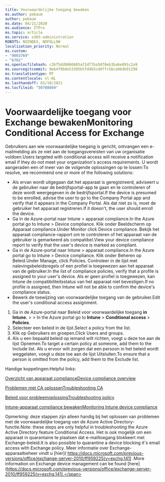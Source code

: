 ```yaml
---
title: Voorwaardelijke toegang bewaken
ms.author: pebaum
author: pebaum
ms.date: 04/21/2020
ms.audience: ITPro
ms.topic: article
ms.service: o365-administration
ROBOTS: NOINDEX, NOFOLLOW
localization_priority: Normal
ms.custom:
- "9003769"
- "6702"
ms.openlocfilehash: c3bf5dd9066685af2df7ba50f0eb3ba6e891c2a9
ms.sourcegitcommit: 0eb4f9bde53395b5fd4b5cd4ffc56ca96db91298
ms.translationtype: MT
ms.contentlocale: nl-NL
ms.lasthandoff: 03/10/2021
ms.locfileid: "50708669"
---
```

# <a name="monitoring-conditional-access-for-exchange"></a><span data-ttu-id="a0b0f-102">Voorwaardelijke toegang voor Exchange bewaken</span><span class="sxs-lookup"><span data-stu-id="a0b0f-102">Monitoring Conditional Access for Exchange</span></span>

<span data-ttu-id="a0b0f-103">Gebruikers aan wie voorwaardelijke toegang is gericht, ontvangen een e-mailmelding als ze niet aan de toegangsvereisten van uw organisatie voldoen.</span><span class="sxs-lookup"><span data-stu-id="a0b0f-103">Users targeted with conditional access will receive a notification email if they do not meet your organization's access requirements.</span></span> <span data-ttu-id="a0b0f-104">U wordt aangeraden een of meer van de volgende oplossingen op te lossen:</span><span class="sxs-lookup"><span data-stu-id="a0b0f-104">To resolve, we recommend one or more of the following solutions:</span></span>

- <span data-ttu-id="a0b0f-105">Als ervan wordt uitgegaan dat het apparaat is geregistreerd, adviseert u de gebruiker naar de bedrijfsportal-app te gaan en te controleren of deze wordt weergegeven in de bedrijfsportal.</span><span class="sxs-lookup"><span data-stu-id="a0b0f-105">If the device is presumed to be enrolled, advise the user to go to the Company Portal app and verify that it appears in the Company Portal.</span></span> <span data-ttu-id="a0b0f-106">Als dat niet zo is, moet de gebruiker het apparaat registreren.</span><span class="sxs-lookup"><span data-stu-id="a0b0f-106">If it doesn't, the user should enroll the device.</span></span>
- <span data-ttu-id="a0b0f-107">Ga in de Azure-portal naar Intune > apparaat compliance.</span><span class="sxs-lookup"><span data-stu-id="a0b0f-107">In the Azure portal go to Intune > Device compliance.</span></span> <span data-ttu-id="a0b0f-108">Klik onder Beeldscherm op Apparaat compliance.</span><span class="sxs-lookup"><span data-stu-id="a0b0f-108">Under Monitor click Device compliance.</span></span> <span data-ttu-id="a0b0f-109">Bekijk het apparaat compliance-rapport om te controleren of het apparaat van de gebruiker is gemarkeerd als compatibel.</span><span class="sxs-lookup"><span data-stu-id="a0b0f-109">View your device compliance report to verify that the user's device is marked as compliant.</span></span>
- <span data-ttu-id="a0b0f-110">Ga in de Azure-portal naar Intune > apparaat compliance.</span><span class="sxs-lookup"><span data-stu-id="a0b0f-110">In the Azure portal go to Intune > Device compliance.</span></span> <span data-ttu-id="a0b0f-111">Klik onder Beheren op Beleid.</span><span class="sxs-lookup"><span data-stu-id="a0b0f-111">Under Manage, click Policies.</span></span> <span data-ttu-id="a0b0f-112">Controleer in de lijst met nalevingsbeleidsregels of een profiel is toegewezen aan het apparaat van de gebruiker.</span><span class="sxs-lookup"><span data-stu-id="a0b0f-112">In the list of compliance policies, verify that a profile is assigned to your user's device.</span></span> <span data-ttu-id="a0b0f-113">Als er geen profiel is toegewezen, kan Intune de compatibiliteitsstatus van het apparaat niet bevestigen.</span><span class="sxs-lookup"><span data-stu-id="a0b0f-113">If no profile is assigned, then Intune will not be able to confirm the device's compliance status.</span></span>
- <span data-ttu-id="a0b0f-114">Bewerk de toewijzing van voorwaardelijke toegang van de gebruiker.</span><span class="sxs-lookup"><span data-stu-id="a0b0f-114">Edit the user's conditional access assignment.</span></span>

1. <span data-ttu-id="a0b0f-115">Ga in de Azure-portal naar Beleid voor voorwaardelijke toegang **in Intune.**  >    >  </span><span class="sxs-lookup"><span data-stu-id="a0b0f-115">In the Azure portal go to **Intune** > **Conditional access** > **Policies**.</span></span>
2. <span data-ttu-id="a0b0f-116">Selecteer een beleid in de lijst.</span><span class="sxs-lookup"><span data-stu-id="a0b0f-116">Select a policy from the list.</span></span>
3. <span data-ttu-id="a0b0f-117">Klik op Gebruikers en groepen.</span><span class="sxs-lookup"><span data-stu-id="a0b0f-117">Click Users and groups.</span></span>
4. <span data-ttu-id="a0b0f-118">Als u een bepaald beleid op iemand wilt richten, voegt u deze toe aan de lijst Opnemen.</span><span class="sxs-lookup"><span data-stu-id="a0b0f-118">To target a certain policy at someone, add them to the Include list.</span></span> <span data-ttu-id="a0b0f-119">Als u ervoor wilt zorgen dat een persoon in het beleid wordt weggelaten, voegt u deze toe aan de lijst Uitsluiten.</span><span class="sxs-lookup"><span data-stu-id="a0b0f-119">To ensure that a person is omitted from the policy, add them to the Exclude list.</span></span>

<span data-ttu-id="a0b0f-120">Handige koppelingen:</span><span class="sxs-lookup"><span data-stu-id="a0b0f-120">Helpful links:</span></span>

[<span data-ttu-id="a0b0f-121">Overzicht van apparaat compliance</span><span class="sxs-lookup"><span data-stu-id="a0b0f-121">Device compliance overview</span></span>](https://docs.microsoft.com/intune/device-compliance-get-started)

[<span data-ttu-id="a0b0f-122">Problemen met CA oplossen</span><span class="sxs-lookup"><span data-stu-id="a0b0f-122">Troubleshooting CA</span></span>](https://docs.microsoft.com/intune/troubleshoot-conditional-access)

[<span data-ttu-id="a0b0f-123">Beleid voor probleemoplossing</span><span class="sxs-lookup"><span data-stu-id="a0b0f-123">Troubleshooting policy</span></span>](https://docs.microsoft.com/troubleshoot/mem/intune/troubleshoot-policies-in-microsoft-intune)

[<span data-ttu-id="a0b0f-124">Intune-apparaat compliance bewaken</span><span class="sxs-lookup"><span data-stu-id="a0b0f-124">Monitoring Intune device compliance</span></span>](https://docs.microsoft.com/intune/compliance-policy-monitor)

<span data-ttu-id="a0b0f-125">Opmerking: deze stappen zijn alleen handig bij het oplossen van problemen met de voorwaardelijke toegang van de Azure Active Directory-functie.</span><span class="sxs-lookup"><span data-stu-id="a0b0f-125">Note: these steps are only helpful in troubleshooting the Azure Active Directory feature Conditional Access.</span></span> <span data-ttu-id="a0b0f-126">Het is ook mogelijk om een apparaat in quarantaine te plaatsen dat e-mailtoegang blokkeert met Exchange-beleid.</span><span class="sxs-lookup"><span data-stu-id="a0b0f-126">It is also possible to quarantine a device blocking it's email access with Exchange policy.</span></span> <span data-ttu-id="a0b0f-127">Meer informatie over Exchange-apparaatbeheer vindt u [hier]( https://docs.microsoft.com/previous-versions/office/exchange-server-2010/ff959225(v=exchg.141) .</span><span class="sxs-lookup"><span data-stu-id="a0b0f-127">More information on Exchange device management can be found [here](https://docs.microsoft.com/previous-versions/office/exchange-server-2010/ff959225(v=exchg.141).</span></span>
